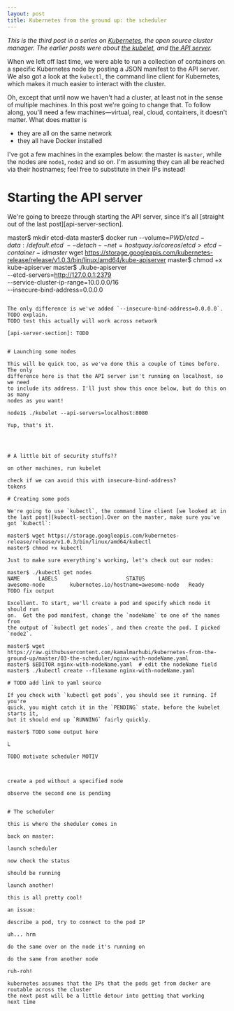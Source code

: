```yaml
---
layout: post
title: Kubernetes from the ground up: the scheduler
---
```



*This is the third post in a series on [Kubernetes], the open source cluster
manager. The earlier posts were about [the kubelet][kubelet-post], and [the API
server][api-server-post].*

[kubernetes]: http://kubernetes.io/
[kubelet-post]: TODO
[api-server-post]: TODO

When we left off last time, we were able to run a collection of containers on a
specific Kubernetes node by posting a JSON manifest to the API server. We also
got a look at the `kubectl`, the command line client for Kubernetes, which
makes it much easier to interact with the cluster.

Oh, except that until now we haven't had a cluster, at least not in the sense
of multiple machines. In this post we're going to change that. To follow along,
you'll need a few machines—virtual, real, cloud, containers, it doesn't matter.
What does matter is

- they are all on the same network
- they all have Docker installed

I've got a few machines in the examples below: the master is `master`, while
the nodes are `node1`, `node2` and so on. I'm assuming they can all be reached
via their hostnames; feel free to substitute in their IPs instead!

# Starting the API server

We're going to breeze through starting the API server, since it's
all [straight out of the last post][api-server-section].

master$ mkdir etcd-data
master$ docker run --volume=$PWD/etcd-data:/default.etcd \
--detach --net=host quay.io/coreos/etcd > etcd-container-id
master$ wget https://storage.googleapis.com/kubernetes-release/release/v1.0.3/bin/linux/amd64/kube-apiserver
master$ chmod +x kube-apiserver
master$ ./kube-apiserver \
--etcd-servers=http://127.0.0.1:2379 \
--service-cluster-ip-range=10.0.0.0/16 \
--insecure-bind-address=0.0.0.0
~~~

The only difference is we've added `--insecure-bind-address=0.0.0.0`. TODO explain.
TODO test this actually will work across network

[api-server-section]: TODO


# Launching some nodes

This will be quick too, as we've done this a couple of times before. The only
difference here is that the API server isn't running on localhost, so we need
to include its address. I'll just show this once below, but do this on as many
nodes as you want!

node1$ ./kubelet --api-servers=localhost:8080

Yup, that's it.




# A little bit of security stuffs??

on other machines, run kubelet

check if we can avoid this with insecure-bind-address?
tokens

# Creating some pods

We're going to use `kubectl`, the command line client [we looked at in the last post][kubectl-section].Over on the master, make sure you've got `kubectl`:

master$ wget https://storage.googleapis.com/kubernetes-release/release/v1.0.3/bin/linux/amd64/kubectl
master$ chmod +x kubectl

Just to make sure everything's working, let's check out our nodes:

master$ ./kubectl get nodes
NAME      LABELS                      STATUS
awesome-node        kubernetes.io/hostname=awesome-node   Ready
TODO fix output

Excellent. To start, we'll create a pod and specify which node it should run
on.  Get the pod manifest, change the `nodeName` to one of the names from
the output of `kubectl get nodes`, and then create the pod. I picked `node2`.

master$ wget https://raw.githubusercontent.com/kamalmarhubi/kubernetes-from-the-ground-up/master/03-the-scheduler/nginx-with-nodeName.yaml
master$ $EDITOR nginx-with-nodeName.yaml  # edit the nodeName field
master$ ./kubectl create --filename nginx-with-nodeName.yaml

# TODO add link to yaml source

If you check with `kubectl get pods`, you should see it running. If you're
quick, you might catch it in the `PENDING` state, before the kubelet starts it,
but it should end up `RUNNING` fairly quickly.

master$ TODO some output here

L

TODO motivate scheduler MOTIV



create a pod without a specified node

observe the second one is pending


# The scheduler

this is where the sheduler comes in

back on master:

launch scheduler

now check the status

should be running

launch another!

this is all pretty cool!

an issue:

describe a pod, try to connect to the pod IP

uh... hrm

do the same over on the node it's running on

do the same from another node

ruh-roh!

kubernetes assumes that the IPs that the pods get from docker are routable across the cluster
the next post will be a little detour into getting that working
next time 
